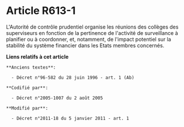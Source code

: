 # Article R613-1

L'Autorité de contrôle prudentiel organise les réunions des collèges des superviseurs en fonction de la pertinence de
l'activité de surveillance à planifier ou à coordonner, et, notamment, de l'impact potentiel sur la stabilité du système
financier dans les Etats membres concernés.

**Liens relatifs à cet article**

	**Anciens textes**:

	  - Décret n°96-582 du 28 juin 1996 - art. 1 (Ab)

	**Codifié par**:

	  - Décret n°2005-1007 du 2 août 2005

	**Modifié par**:

	  - Décret n°2011-18 du 5 janvier 2011 - art. 1
